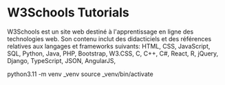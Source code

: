 # W3Schools Tutorials


W3Schools est un site web destiné à l'apprentissage en ligne des technologies web. Son contenu inclut des didacticiels et des références relatives aux langages et frameworks suivants: HTML, CSS, JavaScript, SQL, Python, Java, PHP, Bootstrap, W3.CSS, C, C++, C#, React, R, jQuery, Django, TypeScript, JSON, AngularJS,


python3.11 -m venv _venv
source _venv/bin/activate